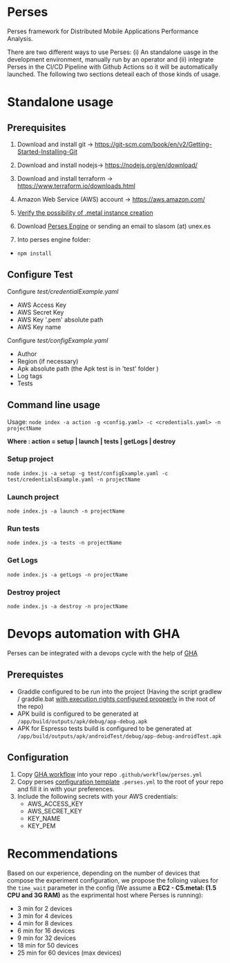 
# Perses

Perses framework for Distributed Mobile Applications Performance Analysis.

There are two different ways to use Perses: (i) An standalone uasge in the development environment, manually run by an operator and (ii) integrate Perses in the CI/CD Pipeline with Github Actions so it will be automatically launched. The following two sections deteail each of those kinds of usage.

# Standalone usage

## Prerequisites

1. Download and install git -> https://git-scm.com/book/en/v2/Getting-Started-Installing-Git

2. Download and install nodejs-> https://nodejs.org/en/download/

3. Download and install terraform -> https://www.terraform.io/downloads.html

4. Amazon Web Service (AWS) account -> https://aws.amazon.com/

5. [Verify the possibility of .metal instance creation](MetalVerification.md)

6. Download [Perses Engine](https://github.com/perses-org/perses-engine) or sending an email to slasom (at) unex.es

7. Into perses engine folder:
- `npm install`

  

## Configure Test

Configure *test/credentialExample.yaml*

- AWS Access Key
- AWS Secret Key
- AWS Key '.pem' absolute path
- AWS Key name


Configure *test/configExample.yaml*
- Author
- Region (if necessary)
- Apk absolute path (the Apk test is in 'test' folder )
- Log tags
- Tests

  

## Command line usage

Usage: `node index -a action -g <config.yaml> -c <credentials.yaml> -n projectName`

**Where : action = setup | launch | tests | getLogs | destroy** 

### Setup project
` node index.js -a setup -g test/configExample.yaml -c test/credentialsExample.yaml -n projectName `


### Launch project

`node index.js -a launch -n projectName`

### Run tests

`node index.js -a tests -n projectName`

### Get Logs

`node index.js -a getLogs -n projectName`
  
### Destroy project

`node index.js -a destroy -n projectName`

# Devops automation with GHA
Perses can be integrated with a devops cycle with the help of [GHA](https://github.com/features/actions)

## Prerequistes
 - Graddle configured to be run into the project (Having the script gradlew / graddle.bat [with execution rights configured propperly](https://stackoverflow.com/questions/17668265/gradlew-permission-denied) in the root of the repo)
 - APK build is configured to be generated at ``/app/build/outputs/apk/debug/app-debug.apk``
 - APK for Espresso tests build is configured to be generated at ``/app/build/outputs/apk/androidTest/debug/app-debug-androidTest.apk``
 
## Configuration
1. Copy [GHA workflow](https://github.com/perses-org/gha/blob/master/workflow/perses-workflow.yml) into your repo ``.github/workflow/perses.yml`` 
2. Copy perses [configuration template](https://github.com/perses-org/gha/blob/master/template/.perses.yml) ``.perses.yml`` to the root of your repo and fill it in with your preferences.
3. Include the following secrets with your AWS credentials:
   - AWS_ACCESS_KEY
   - AWS_SECRET_KEY
   - KEY_NAME
   - KEY_PEM

# Recommendations
Based on our experience, depending on the number of devices that compose the experiment configuration, we propose the folloing values for the ``time_wait`` parameter in the config (We assume a **EC2 - C5.metal: (1.5 CPU and 3G RAM)** as the exprimental host where Perses is running):
- 3 min for 2 devices
- 3 min for 4 devices
- 4 min for 8 devices
- 6 min for 16 devices
- 9 min for 32 devices
- 18 min for 50 devices
- 25 min for 60 devices (max devices)
